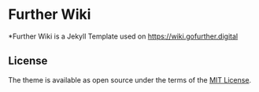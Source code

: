 # Further Wiki

*Further Wiki is a Jekyll Template used on https://wiki.gofurther.digital

## License

The theme is available as open source under the terms of the [MIT License](http://opensource.org/licenses/MIT).

